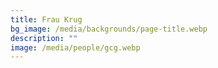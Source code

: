 ```yaml
---
title: Frau Krug
bg_image: /media/backgrounds/page-title.webp
description: ""
image: /media/people/gcg.webp
---
```

